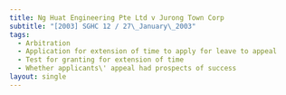```yaml
---
title: Ng Huat Engineering Pte Ltd v Jurong Town Corp
subtitle: "[2003] SGHC 12 / 27\_January\_2003"
tags:
  - Arbitration
  - Application for extension of time to apply for leave to appeal
  - Test for granting for extension of time
  - Whether applicants\' appeal had prospects of success
layout: single
---
```



